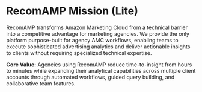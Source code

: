 # RecomAMP Mission (Lite)

RecomAMP transforms Amazon Marketing Cloud from a technical barrier into a competitive advantage for marketing agencies. We provide the only platform purpose-built for agency AMC workflows, enabling teams to execute sophisticated advertising analytics and deliver actionable insights to clients without requiring specialized technical expertise.

**Core Value:** Agencies using RecomAMP reduce time-to-insight from hours to minutes while expanding their analytical capabilities across multiple client accounts through automated workflows, guided query building, and collaborative team features.